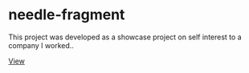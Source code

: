 # needle-fragment

This project was developed as a showcase project on self interest to a company I worked..


[View](https://vigneshg1616.github.io/needle-fragment/)
